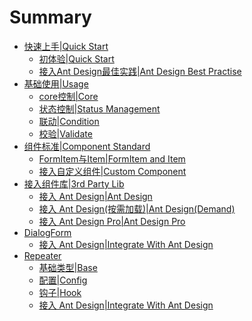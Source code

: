 # Summary

* [快速上手|Quick Start]()
   * [初体验|Quick Start](docs/easy/easy.md)
   * [接入Ant Design最佳实践|Ant Design Best Practise](docs/easy/best-practise-antd.md)
* [基础使用|Usage]()
   * [core控制|Core](docs/basic/core.md)
   * [状态控制|Status Management](docs/basic/status.md)
   * [联动|Condition](docs/basic/relation.md)
   * [校验|Validate](docs/basic/validation.md)
* [组件标准|Component Standard]()
   * [FormItem与Item|FormItem and Item](docs/component/item.md)
   * [接入自定义组件|Custom Component](docs/component/custom.md)
* [接入组件库|3rd Party Lib]()
   * [接入 Ant Design|Ant Design](docs/advanced/antd.md)
   * [接入 Ant Design(按需加载)|Ant Design(Demand)](docs/advanced/antd-demand.md)
   * [接入 Ant Design Pro|Ant Design Pro](docs/advanced/antd-pro-demand.md)
* [DialogForm]()
   * [接入 Ant Design|Integrate With Ant Design](docs/dialog/antd.md)
* [Repeater]()
   * [基础类型|Base](docs/repeater/base.md)
   * [配置|Config](docs/repeater/config.md)
   * [钩子|Hook](docs/repeater/asyncHandler.md)
   * [接入 Ant Design|Integrate With Ant Design](docs/repeater/antd.md)
